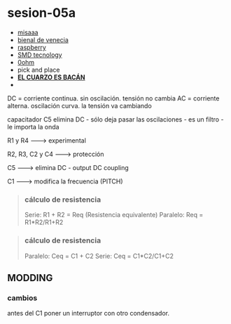 # sesion-05a

- [misaaa](https://nucleoartessonoras.bandcamp.com/)
- [bienal de venecia](https://www.labiennale.org/en)
- [raspberry](https://www.raspberrypi.com/)
- [SMD tecnology](https://www.theledstudio.co.uk/p/what-is-smd-technology)
- [0ohm](https://0ohm.cl/)
- pick and place
- **[EL CUARZO ES BACÁN](https://elcronometro.com/reloj-de-cuarzo-todo-lo-que-necesitas-saber/)**
-

DC = corriente continua. sin oscilación. tensión no cambia
AC = corriente alterna. oscilación curva. la tensión va cambiando

capacitador C5 elimina DC - sólo deja pasar las oscilaciones - es un filtro - le importa la onda

R1 y R4 ---> experimental

R2, R3, C2 y C4 ---> protección

C5 ---> elimina DC - output DC coupling

C1 ---> modifica la frecuencia (PITCH)

> ### cálculo de resistencia
>
> Serie: R1 + R2 = Req (Resistencia equivalente)
> Paralelo: Req = R1*R2/R1+R2

> ### cálculo de resistencia
>
> Paralelo: Ceq = C1 + C2
> Serie: Ceq = C1*C2/C1+C2

## MODDING

### cambios

antes del C1 poner un interruptor con otro condensador.
